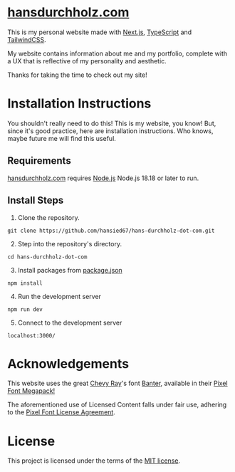# [hansdurchholz.com](https://hansdurchholz.com)

This is my personal website made with [Next.js](https://nextjs.org), [TypeScript](https://www.typescriptlang.org/) and [TailwindCSS](https://tailwindcss.com/docs/installation/framework-guides/nextjs).

My website contains information about me and my portfolio, complete with a UX that is reflective of my personality and aesthetic.

Thanks for taking the time to check out my site!

# Installation Instructions

You shouldn't really need to do this! This is my website, you know!
But, since it's good practice, here are installation instructions. Who knows, maybe future me will find this useful.

## Requirements
[hansdurchholz.com](https://hansdurchholz.com) requires [Node.js](https://nodejs.org/en) Node.js 18.18 or later to run.

## Install Steps
1. Clone the repository.
```
git clone https://github.com/hansied67/hans-durchholz-dot-com.git
```
2. Step into the repository's directory.
```
cd hans-durchholz-dot-com
```
3. Install packages from [package.json](https://github.com/hansied67/hans-durchholz-dot-com/blob/main/package.json)
```
npm install
```
4. Run the development server
```
npm run dev
```
5. Connect to the development server
```
localhost:3000/
```

# Acknowledgements
This website uses the great [Chevy Ray](https://chevyray.dev/)'s font [Banter](https://chevyray.itch.io/pixel-font-banter), available in their [Pixel Font Megapack!](https://chevyray.itch.io/pixel-font-megapack)

The aforementioned use of Licensed Content falls under fair use, adhering to the [Pixel Font License Agreement](https://raw.githubusercontent.com/ChevyRay/pixel_font_megapack_license/main/LICENSE.txt).

# License
This project is licensed under the terms of the [MIT license](https://github.com/hansied67/hans-durchholz-dot-com/blob/main/LICENSE).
